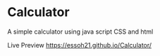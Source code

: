 # Calculator
A simple calculator using java script CSS and html

Live Preview https://essoh21.github.io/Calculator/
